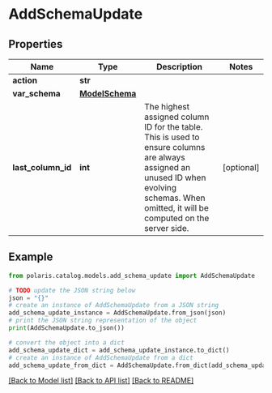 # AddSchemaUpdate


## Properties

Name | Type | Description | Notes
------------ | ------------- | ------------- | -------------
**action** | **str** |  | 
**var_schema** | [**ModelSchema**](ModelSchema.md) |  | 
**last_column_id** | **int** | The highest assigned column ID for the table. This is used to ensure columns are always assigned an unused ID when evolving schemas. When omitted, it will be computed on the server side. | [optional] 

## Example

```python
from polaris.catalog.models.add_schema_update import AddSchemaUpdate

# TODO update the JSON string below
json = "{}"
# create an instance of AddSchemaUpdate from a JSON string
add_schema_update_instance = AddSchemaUpdate.from_json(json)
# print the JSON string representation of the object
print(AddSchemaUpdate.to_json())

# convert the object into a dict
add_schema_update_dict = add_schema_update_instance.to_dict()
# create an instance of AddSchemaUpdate from a dict
add_schema_update_from_dict = AddSchemaUpdate.from_dict(add_schema_update_dict)
```
[[Back to Model list]](../README.md#documentation-for-models) [[Back to API list]](../README.md#documentation-for-api-endpoints) [[Back to README]](../README.md)


